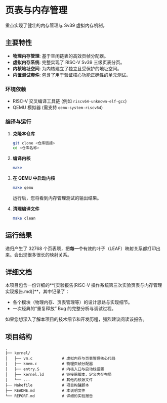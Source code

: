 # 页表与内存管理

重点实现了健壮的内存管理与 Sv39 虚拟内存机制。

## 主要特性

*   **物理内存管理**: 基于空闲链表的高效页帧分配器。
*   **虚拟内存系统**: 完整实现了 RISC-V Sv39 三级页表分页。
*   **内核地址空间**: 为内核建立了独立且受保护的地址空间。
*   **内置测试套件**: 包含了用于验证核心功能正确性的单元测试。

### 环境依赖

*   RISC-V 交叉编译工具链 (例如 `riscv64-unknown-elf-gcc`)
*   QEMU 模拟器 (需支持 `qemu-system-riscv64`)

### 编译与运行

1.  **克隆本仓库**
    
    ```sh
    git clone <仓库链接>
    cd <仓库名称>
    ```
    
2.  **编译内核**
    
    ```sh
    make
    ```
    
3.  **在 QEMU 中启动内核**
    ```sh
    make qemu
    ```
    运行后，您将看到内存管理测试的输出结果。

4.  **清理编译文件**
    ```sh
    make clean
    ```

## 运行结果

递归产生了 32768 个页表项，把**每一个**有效的叶子（LEAF）映射关系都打印出来。会出现很多很长的映射关系。

## 详细文档

本项目包含一份详细的**[实验报告(RISC-V 操作系统第三次实验页表与内存管理实现报告.md)]**，其中记录了：

*   各个模块（物理内存、页表管理等）的设计思路与实现细节。
*   一次经典的“重复释放” Bug 的完整分析与调试过程。

如果您想深入了解本项目的技术细节和开发历程，强烈建议阅读该报告。

## 项目结构

```
.
├── kernel/
│   ├── vm.c             # 虚拟内存与页表管理核心代码
│   ├── kmem.c           # 物理页帧分配器
│   ├── entry.S          # 内核入口与启动栈设置
│   ├── kernel.ld        # 链接器脚本，定义内存布局
│   └── ...              # 其他内核源文件
├── Makefile             # 项目构建脚本
├── README.md            # 本说明文件
└── REPORT.md            # 详细的实验报告
```

